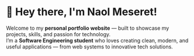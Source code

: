 # 👋 Hey there, I'm Naol Meseret!

Welcome to my **personal portfolio website** — built to showcase my projects, skills, and passion for technology.  
I’m a **Software Engineering student** who loves creating clean, modern, and useful applications — from web systems to innovative tech solutions.


